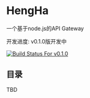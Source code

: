 # HengHa

一个基于node.js的API Gateway

开发进度: v0.1.0版开发中

[![Build Status For v0.1.0](https://travis-ci.org/hashmaparraylist/HengHa.svg?branch=v0.1.0%2Fmaster)](https://travis-ci.org/hashmaparraylist/HengHa)

## 目录

TBD



